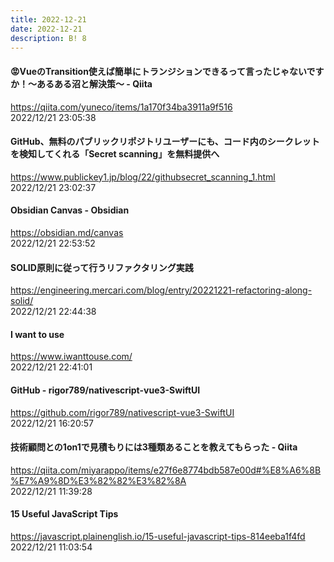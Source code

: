 ```yaml
---
title: 2022-12-21
date: 2022-12-21
description: B! 8
---
```


#### 😡VueのTransition使えば簡単にトランジションできるって言ったじゃないですか！〜あるある沼と解決策〜 - Qiita
https://qiita.com/yuneco/items/1a170f34ba3911a9f516<br>
2022/12/21 23:05:38<br>


#### GitHub、無料のパブリックリポジトリユーザーにも、コード内のシークレットを検知してくれる「Secret scanning」を無料提供へ
https://www.publickey1.jp/blog/22/githubsecret_scanning_1.html<br>
2022/12/21 23:02:37<br>


#### Obsidian Canvas - Obsidian
https://obsidian.md/canvas<br>
2022/12/21 22:53:52<br>


#### SOLID原則に従って行うリファクタリング実践
https://engineering.mercari.com/blog/entry/20221221-refactoring-along-solid/<br>
2022/12/21 22:44:38<br>


#### I want to use
https://www.iwanttouse.com/<br>
2022/12/21 22:41:01<br>


#### GitHub - rigor789/nativescript-vue3-SwiftUI
https://github.com/rigor789/nativescript-vue3-SwiftUI<br>
2022/12/21 16:20:57<br>


#### 技術顧問との1on1で見積もりには3種類あることを教えてもらった - Qiita
https://qiita.com/miyarappo/items/e27f6e8774bdb587e00d#%E8%A6%8B%E7%A9%8D%E3%82%82%E3%82%8A<br>
2022/12/21 11:39:28<br>


#### 15 Useful JavaScript Tips
https://javascript.plainenglish.io/15-useful-javascript-tips-814eeba1f4fd<br>
2022/12/21 11:03:54<br>


